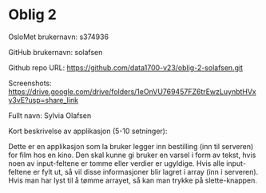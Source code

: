 Oblig 2
=======
OsloMet brukernavn: s374936   

GitHub brukernavn: solafsen

Github repo URL: https://github.com/data1700-v23/oblig-2-solafsen.git

Screenshots: https://drive.google.com/drive/folders/1eOnVU769457FZ6trEwzLuynbtHVxy3vE?usp=share_link

Fullt navn: Sylvia Olafsen

Kort beskrivelse av applikasjon (5-10 setninger):

Dette er en applikasjon som la bruker legger inn bestilling (inn til serveren) for film hos en kino. 
Den skal kunne gi bruker en varsel i form av tekst, hvis noen av input-feltene er tomme eller verdier er ugyldige. 
Hvis alle input-feltene er fylt ut, så vil disse informasjoner blir lagret i array (inn i serveren). 
Hvis man har lyst til å tømme arrayet, så kan man trykke på slette-knappen.
